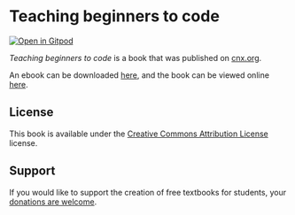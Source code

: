 # Teaching beginners to code

[![Open in Gitpod](https://gitpod.io/button/open-in-gitpod.svg)](https://gitpod.io/from-referrer/)

_Teaching beginners to code_ is a book that was published on [cnx.org](https://cnx.org/).

An ebook can be downloaded [here](https://github.com/cnx-user-books/cnxbook-teaching-beginners-to-code/releases/latest), and the book can be viewed online [here](https://github.com/cnx-user-books/cnxbook-teaching-beginners-to-code/releases/latest).

## License
This book is available under the [Creative Commons Attribution License](./LICENSE) license.

## Support
If you would like to support the creation of free textbooks for students, your [donations are welcome](https://riceconnect.rice.edu/donation/support-openstax-banner).
